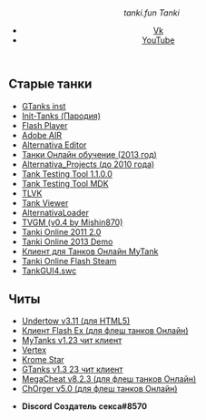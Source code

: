 # <!DOCTYPE html>
<html lang="ru">
  <head>
    <link rel="shortcut icon" href="images/favicon.ico" type="image/x-icon" />
    <link rel="stylesheet" href="css/normalize.css" />
    <link rel="stylesheet" href="css/styles.css" />
    <meta charset="UTF-8" />
    <meta http-equiv="X-UA-Compatible" content="IE=edge" />
    <meta name="viewport" content="width=device-width, initial-scale=1.0" />
    <title>tanki.fun</title>
  </head>
  <body>
    <div class="Background"></div>
    <div class="AnimatedBackground"></div>
    <header class="Header">
      <div class="Container">
        <div class="HeaderBody">
          <i href="index.html" class="HeaderLogo">
            <span>tanki.fun</span>
            <span>Tanki</span>
          </i>
          <menu class="MobileMenu">
            <span></span>
          </menu>
          <nav class="HeaderMenu">
            <ul>
              <li>
                <a href="https://vk.com/aqqzz">Vk</a>
              </li>
              <li>
                <a
                  href="https://www.youtube.com/channel/UCpuvujqBQBECfYMjHpv3oVg"
                  >YouTube</a
                >
              </li>
            </ul>
          </nav>
        </div>
      </div>
    </header>
    <main>
      <section class="Tanki">
        <div class="Container">
          <div class="TankiBody">
            <h1>Старые танки</h1>
            <ul>
              <li>
                <a
                  href="https://drive.google.com/file/d/1tCXiS6dVoU0aCPj5TJQXR1Qa11y2GK2K/view"
                >
                  GTanks inst
                </a>
              </li>
              <li>
                <a
                  href="https://drive.google.com/file/d/1lBAvgtJfYqKDb8Gl0i0pFIPHlfYgmA6w/view"
                >
                  Init-Tanks (Пародия)
                </a>
              </li>
              <li>
                <a
                  href="https://mega.nz/file/7pcXnK6B#VWzLU8FgirdIhcljcZvdkIHCsegvOPmTsFIaggfF8Iw"
                >
                  Flash Player
                </a>
              </li>
              <li>
                <a
                  href="https://drive.google.com/u/0/uc?id=1hcRcKNBQQNyzI4lcBcsewYVQXXt0WMcO&amp;export=download"
                >
                  Adobe AIR
                </a>
              </li>
              <li>
                <a
                  href="https://drive.google.com/file/d/1585M_TfqLwJMeJyI4yhfl9BCeRsx7u7l/view"
                >
                  Alternativa Editor
                </a>
              </li>
              <li>
                <a
                  href="https://drive.google.com/file/d/1BANiPX0IYc9wiiHiP4r5PKg2t_MIXv1d/view"
                >
                  Танки Онлайн обучение (2013 год)
                </a>
              </li>
              <li>
                <a
                  href="https://drive.google.com/file/d/14Yr3YTIcf7LVTKNLPCEqA9EIUayNPcwh/view"
                >
                  Alternativa_Projects (до 2010 года)
                </a>
              </li>
              <li>
                <a
                  href="https://mega.nz/file/vwMxEYaJ#u9Oc-fHUPU5C46d5NEScdGSP6CeRC3LQRe8zQpa6OZo"
                >
                  Tank Testing Tool 1.1.0.0
                </a>
              </li>
              <li>
                <a
                  href="https://drive.google.com/file/d/1mSzT_rjDu1M4Y8ZqWM8oJ8IT-duRu-di/view?usp=sharing"
                >
                  Tank Testing Tool MDK
                </a>
              </li>
              <li>
                <a
                  href="https://drive.google.com/file/d/1fR9ENl_DG4LQf2MaLnkawJq_2AAa506A/view"
                >
                  TLVK
                </a>
              </li>
              <li>
                <a
                  href="https://drive.google.com/file/d/16PLJZm7VWknYRWrBtQli2SIB9gYMSvoH/view?usp=sharing"
                >
                  Tank Viewer
                </a>
              </li>
              <li>
                <a
                  href="https://mega.nz/file/Hk9lFIgQ#XqbPsNNCLpfRgpEO0TEjV_2QfDjPalTSa2gRmAXfi-M"
                >
                  AlternativaLoader
                </a>
              </li>
              <li>
                <a
                  href="https://mega.nz/file/zh8lxaSZ#VloUO8QKfsdtrMh-6RqY5EA6Gmpq0H0or2hrSRozGdE"
                >
                  TVGM (v0.4 by Mishin870)
                </a>
              </li>
              <li>
                <a
                  href="https://mega.nz/file/iltFjQiI#TUKPynIUldPUm-cxgVxjnFMmzGqNxGohkjDLRJvEc-E"
                >
                  Tanki Online 2011 2.0
                </a>
              </li>
              <li>
                <a
                  href="https://mega.nz/file/69UXCCrT#gFde-PF1b5FqdnJs_zUY6tPGwwHDgBRfSVuqevK24Tw"
                >
                  Tanki Online 2013 Demo
                </a>
              </li>
              <li>
                <a
                  href="https://mega.nz/file/ux9zgARZ#cUt5f4PqtXg1FJ0JzIY89kHOxn2IqKptprzJaqyPRfU"
                >
                  Клиент для Танков Онлайн MyTank
                </a>
              </li>
              <li>
                <a
                  href="https://drive.google.com/file/d/1qVTvfa1-azc68nFhcTQIX6wAK8pKc_za/view"
                >
                  Tanki Online Flash Steam
                </a>
              </li>
              <li>
                <a href="TankGUI4.swc"> TankGUI4.swc </a>
              </li>
            </ul>
            <h1>Читы</h1>
            <ul>
              <li>
                <a
                  href="https://mega.nz/file/X182kT5T#PD6tQNvdaLxELO2aj_GxFmXwJWsG2x_o2DB-HMpRutE"
                >
                  Undertow v3.11 (для HTML5)
                </a>
              </li>
              <li>
                <a
                  href="https://mega.nz/file/rktUiALC#UoLIgaa49u0c_np-goW6aKH6q8vRLCw1-jSF5NcPEMUs"
                >
                  Клиент Flash Ex (для флеш танков Онлайн)
                </a>
              </li>
              <li>
                <a
                  href="https://mega.nz/file/K19y1RYB#fnMmxJT-FVCuh8et6QPzzZCj1eLr2dRjxJzhe5mTEzc"
                >
                  MyTanks v1.23 чит клиент
                </a>
              </li>
              <li>
                <a
                  href="https://mega.nz/file/XsNQCLDY#n6VJ6u5L977F0Hmtn-VdmzIMUzJvlTYIBvptfBRnimQ"
                >
                  Vertex
                </a>
              </li>
              <li>
                <a
                  href="https://mega.nz/file/ehsHjQAK#8EoN09CKD3bdlJF1LI1uY3dNBL673FvusVPOunXXZ-s"
                >
                  Krome Star
                </a>
              </li>
              <li>
                <a
                  href="https://mega.nz/file/bkVCTTrZ#PWe-iHzDxK2FDYU9z4A0aBQZ0WRQ-_R1775AYSI0vmE"
                >
                  GTanks v1.3 23 чит клиент
                </a>
              </li>
              <li>
                <a
                  href="https://mega.nz/file/bh13yAqK#peAsXzMqbQ1ksvVBE3H8ed9QAXpD0b8R4HQCqZsYSKo"
                >
                  MegaCheat v8.2.3 (для флеш танков Онлайн)
                </a>
              </li>
              <li>
                <a
                  href="https://mega.nz/file/S4lkzDJQ#7vZuvwkP7O1ra43u9dr31APMPOIz_j2934iKH1It-aA"
                >
                  ChOrger v5.0 (для флеш танков Онлайн)
                </a>
              </li>
            </ul>
          </div>
        </div>
      </section>
    </main>
    <footer>
      <div class="Container">
        <ul class="Socials">
          <li>
            <b><span>Discord</span> <span>Создатель секса#8570</span></b>
          </li>
        </ul>
      </div>
    </footer>
    <script src="js/jquery.js"></script>
    <script src="js/script.js"></script>
  </body>
</html>

